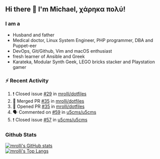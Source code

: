 ## Hi there 👋 I'm Michael, χάρηκα πολύ!

<!--
**mrolli/mrolli** is a ✨ _special_ ✨ repository because its `README.md` (this file) appears on your GitHub profile.

Here are some ideas to get you started:

- 🔭 I’m currently working on ...
- 🌱 I’m currently learning ...
- 👯 I’m looking to collaborate on ...
- 🤔 I’m looking for help with ...
- 💬 Ask me about ...
- 📫 How to reach me: ...
- 😄 Pronouns: ...
- ⚡ Fun fact: ...
-->

### I am a
- Husband and father
- Medical doctor, Linux System Engineer, PHP programmer, DBA and Puppet-eer
- DevOps, Git/Github, Vim and macOS enthusiast
- fresh learner of Ansible and Greek
- Karateka, Modular Synth Geek, LEGO bricks stacker and Playstation gamer 

### :zap: Recent Activity

<!--START_SECTION:activity-->
1. ❗️ Closed issue [#29](https://github.com/mrolli/dotfiles/issues/29) in [mrolli/dotfiles](https://github.com/mrolli/dotfiles)
2. 🎉 Merged PR [#35](https://github.com/mrolli/dotfiles/pull/35) in [mrolli/dotfiles](https://github.com/mrolli/dotfiles)
3. 💪 Opened PR [#35](https://github.com/mrolli/dotfiles/pull/35) in [mrolli/dotfiles](https://github.com/mrolli/dotfiles)
4. 🗣 Commented on [#59](https://github.com/u5cms/u5cms/issues/59) in [u5cms/u5cms](https://github.com/u5cms/u5cms)
5. ❗️ Closed issue [#57](https://github.com/u5cms/u5cms/issues/57) in [u5cms/u5cms](https://github.com/u5cms/u5cms)
<!--END_SECTION:activity-->

### Github Stats
[![mrolli's GitHub stats](https://github-readme-stats.vercel.app/api?username=mrolli&count_private=true&show_icons=true&theme=onedark)](https://github.com/anuraghazra/github-readme-stats)  
[![mrolli's Top Langs](https://github-readme-stats.vercel.app/api/top-langs/?username=mrolli&count_private=true&theme=onedark&hide=c%2B%2B,c,html,cmake,makefile&layout=compact)](https://github.com/anuraghazra/github-readme-stats)
